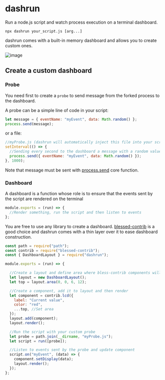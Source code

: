 # dashrun

Run a node.js script and watch process execution on a terminal dashboard.

```shell
npx dashrun your_script.js [arg...]
```

dashrun comes with a built-in memory dashboard and allows you to create custom ones.

![image](https://user-images.githubusercontent.com/221211/113982536-2d00e500-9849-11eb-83b9-7bf2c5fdee0a.png)

## Create a custom dashboard

### Probe

You need first to create a `probe` to send message from the forked process to the dashboard.

A probe can be a simple line of code in your script:

```js
let message = { eventName: "myEvent", data: Math.random() };
process.send(message);
```

or a file:

```js
//myProbe.js (dashrun will automatically inject this file into your script)
setInterval(() => {
  //Sending every second to the dashboard a message with a random value
  process.send({ eventName: "myEvent", data: Math.random() });
}, 1000);
```

Note that message must be sent
with [process.send](https://nodejs.org/api/process.html#process_process_send_message_sendhandle_options_callback)
core function.

### Dashboard

A dashboard is a function whose role is to ensure that the events sent by the script are rendered on the terminal

```js
module.exports = (run) => {
  //Render something, run the script and then listen to events
};
```

You are free to use any library to create a dashboard. 
[blessed-contrib](https://www.npmjs.com/package/blessed-contrib) is a good choice and dashrun comes with a thin layer
over it to ease dashboard construction.

```js
const path = require("path");
const contrib = require("blessed-contrib");
const { DashboardLayout } = require("dashrun");

module.exports = (run) => {

  //Create a layout and define area where bless-contrib components will be rendered
  let layout = new DashboardLayout();
  let top = layout.area(0, 0, 6, 12);

  //Create a component, add it to layout and then render
  let component = contrib.lcd({
    label: "Current value",
    color: "red",
    ...top, //Set area
  });
  layout.add(component);
  layout.render();

  //Run the script with your custom probe
  let probe = path.join(__dirname, "myProbe.js");
  let script = run([probe]);

  //Listen to events sent by the probe and update component
  script.on("myEvent", (data) => {
    component.setDisplay(data);
    layout.render();
  });
};
```
